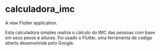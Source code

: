 # calculadora_imc

A new Flutter application.

Esta calculadora simples realiza o cálculo do IMC das pessoas com base em seus pesos e alturas. Foi usado o Flutter, uma ferramenta de código aberto desenvolvida pelo Google.
